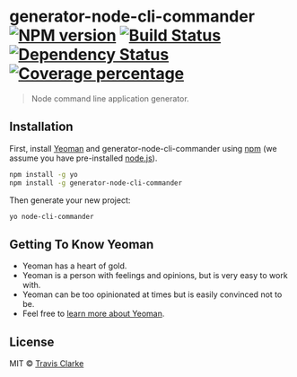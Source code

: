 # generator-node-cli-commander [![NPM version][npm-image]][npm-url] [![Build Status][circleci-image]][circleci-url] [![Dependency Status][daviddm-image]][daviddm-url] [![Coverage percentage][coveralls-image]][coveralls-url]

> Node command line application generator.

## Installation

First, install [Yeoman](http://yeoman.io) and generator-node-cli-commander using [npm](https://www.npmjs.com/) (we assume you have pre-installed [node.js](https://nodejs.org/)).

```bash
npm install -g yo
npm install -g generator-node-cli-commander
```

Then generate your new project:

```bash
yo node-cli-commander
```

## Getting To Know Yeoman

* Yeoman has a heart of gold.
* Yeoman is a person with feelings and opinions, but is very easy to work with.
* Yeoman can be too opinionated at times but is easily convinced not to be.
* Feel free to [learn more about Yeoman](http://yeoman.io/).

## License

MIT © [Travis Clarke](https://www.travismclarke.com/)

[npm-image]: https://badge.fury.io/js/generator-node-cli-commander.svg
[npm-url]: https://npmjs.org/package/generator-node-cli-commander
[circleci-image]: https://circleci.com/gh/clarketm/generator-node-cli-commander.svg?style=shield&circle-token=51853e44a4aff2fef83b0b89407ed15288bd641c
[circleci-url]: https://circleci.com/gh/clarketm/generator-node-cli-commander
[daviddm-image]: https://david-dm.org/clarketm/generator-node-cli-commander.svg?theme=shields.io
[daviddm-url]: https://david-dm.org/clarketm/generator-node-cli-commander
[coveralls-image]: https://coveralls.io/repos/clarketm/generator-node-cli-commander/badge.svg
[coveralls-url]: https://coveralls.io/r/clarketm/generator-node-cli-commander
